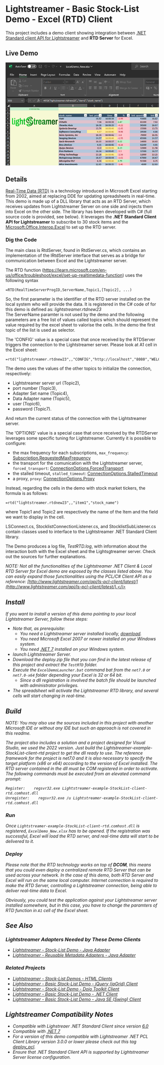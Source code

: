 # Lightstreamer - Basic Stock-List Demo - Excel (RTD) Client
<!-- START DESCRIPTION lightstreamer-example-stocklist-client-rtd -->

This project includes a demo client showing integration between [.NET Standard client API for Lightstreamer](https://www.nuget.org/packages/Lightstreamer.DotNetStandard.Client/) and <b>RTD Server</b> for Excel.

## Live Demo

![screenshot](screen_rtd_new_large.png)<br>

## Details

[Real-Time Data (RTD)](http://en.wikipedia.org/wiki/Microsoft_Excel#Using_external_data) is a technology introduced in Microsoft Excel starting from 2002, aimed at replacing DDE for updating spreadsheets in real-time.<br>
This demo is made up of a DLL library that acts as an RTD Server, which receives updates from Lightstreamer Server on one side and injects them into Excel on the other side.
The library has been developed with C# (full source code is provided, see below).
It leverages the <b>.NET Standard Client API for Lightstreamer</b> to subscribe to 30 stock items and the [Microsoft.Office.Interop.Excel](https://www.nuget.org/packages/Microsoft.Office.Interop.Excel) to set up the RTD server.

### Dig the Code

The main class is RtdServer, found in RtdServer.cs, which contains an implementation of the IRtdServer interface that serves as a bridge for communication between Excel and the Lightstreamer server.

The RTD function (https://learn.microsoft.com/en-us/office/troubleshoot/excel/set-up-realtimedata-function) uses the following syntax

```
=RTD(RealTimeServerProgID,ServerName,Topic1,[Topic2], ...)
```

So, the first parameter is the identifier of the RTD server installed on the local system who will provide the data.
It is registered in the C# code of for this demo is defined as: <i>lightstreamer.rtdnew23</i> []()  
The ServerName paramter is not used by the demo and the following parameters are a free list of values called topics which should represent the value required by the excel sheet to valorise the cells.
In the demo the first topic of the list is used as selector. 

The 'CONFIG' value is a special case that once received by the RTDServer triggers the connection to the Lightstreamer server.
Please look at A1 cell in the Excel sheet:

```
=rtd("lightstreamer.rtdnew23",,"CONFIG","http://localhost","8080","WELCOME","STOCKS","user_test","o93ujDNJasf,ajfih393!_ard3sfaklj_sjsijhdf3934eifaskik(2332334yh32rdusjdsshkahkhgfasif24egfwebkjbcfasik")
```

The demo uses the values of the other topics to initialize the connection, respectively:
 - Lightstreamer server url (Topic2),
 - port number (Topic3),
 - Adapter Set name (Topic4),
 - Data Adapter name (Topic5),
 - user (Topic6),
 - password (Topic7).
 
And return the current status of the connection with the Lightstreamer server.

The 'OPTIONS' value is a special case that once received by the RTDServer leverages some specific tuning for Lightstreamer.
Currently it is possible to configure:
 - the max frequency for each subscriptions, `max_frequency`: [Subscription.RequestedMaxFrequency](https://sdk.lightstreamer.com/ls-dotnetstandard-client/6.0.0/api/api/com.lightstreamer.client.Subscription.html#com_lightstreamer_client_Subscription_RequestedMaxFrequency)
 - the transport for the comunication with the Lightstreamer server, `forced_transport`: [ConnectionOptions.ForcedTransport](https://sdk.lightstreamer.com/ls-dotnetstandard-client/6.0.0/api/api/com.lightstreamer.client.ConnectionOptions.html#com_lightstreamer_client_ConnectionOptions_ForcedTransport)
 - the stalled timeout, `stalled_timeout`: [ConnectionOptions.StalledTimeout](https://sdk.lightstreamer.com/ls-dotnetstandard-client/6.0.0/api/api/com.lightstreamer.client.ConnectionOptions.html#com_lightstreamer_client_ConnectionOptions_StalledTimeout)
 - a proxy, `proxy`: [ConnectionOptions.Proxy](https://sdk.lightstreamer.com/ls-dotnetstandard-client/6.0.0/api/api/com.lightstreamer.client.ConnectionOptions.html#com_lightstreamer_client_ConnectionOptions_Proxy)

Instead, regarding the cells in the demo with stock market tickers, the formula is as follows:

```
=rtd("lightstreamer.rtdnew23",,"item1","stock_name")
```

where Topic1 and Topic2 are respectively the name of the Item and the field we want to display in the cell.

LSConnect.cs, StocklistConnectionListener.cs, and StocklistSubListener.cs contain classes used to interface to the Lightstreamer .NET Standard Client library.

The Demo produces a log file, <i>TestRTD.log</i>, with information about the interaction both with the Excel sheet and the Lightsgtreamer server.
Check out the sources for further explanations.

<i>NOTE: Not all the functionalities of the Lightstreamer .NET Client & Local RTD Server for Excel demo are exposed by the classes listed above. You can easily expand those functionalities using the PCL/C# Client API as a reference: [http://www.lightstreamer.com/api/ls-pcl-client/latest/](http://www.lightstreamer.com/api/ls-pcl-client/latest/).</i>

<!-- END DESCRIPTION lightstreamer-example-stocklist-client-rtd -->

## Install

If you want to install a version of this demo pointing to your local Lightstreamer Server, follow these steps:

 - Note that, as prerequisite: 
	 - You need a Lightstreamer server installed locally, [download](https://lightstreamer.com/download/).
	 - You need Microsoft Excel 2007 or newer installed on your Windows system.
	 - You need [.NET 7](https://dotnet.microsoft.com/en-us/download/dotnet/7.0) installed on your Windows system.
 - launch Lightstreamer Server.
 - Download the deploy.zip file that you can find in the latest release of this project and extract the `TestRTD` folder.
 - Execute the `ExcelDemoLauncher.bat` command bat from the `net7.0` or `net7.0-x64` folder depending your Excel is 32 or 64 bit.
	- Since a dll registration is involved the batch file should be launched with administrator privileges.
 - The spreadsheet will activate the Lightstreamer RTD library, and several cells will start changing in real-time.

## Build

<i>NOTE: You may also use the sources included in this project with another Microsoft IDE or without any IDE but such an approach is not covered in this readme.</i>

The project also includes a solution and a project designed for Visual Studio, we used the 2022 version.
Just build the Lightstreamer-example-StockList-client-rtd project to get the dll ready to use.
The reference framework for the project is net7.0 and it is also necessary to specify the target platform (x86 or x64) according to the version of Excel installed.
The RTD server contained in the dll must be COM registered in order to activate. The following commands must be executed from an elevated command prompt:

```
Register:    regsvr32.exe Lightstreamer-example-StockList-client-rtd.comhost.dll
Unregister:    regsvr32.exe /u Lightstreamer-example-StockList-client-rtd.comhost.dll
```

### Run
Once `Lightstreamer-example-StockList-client-rtd.comhost.dll` is registered, `ExcelDemo_New.xlsx` has to be opened.
If the registration was successful, Excel will load the RTD server, and real-time data will start to be delivered to it.

### Deploy
  
Please note that the RTD technology works on top of <b>DCOM</b>, this means that you could even deploy a centralized remote RTD Server that can be used across your network. In the case of this demo, both RTD Server and Excel will run on the same local computer.
Internet connection is required to make the RTD Server, controlling a Lightstreamer connection, being able to deliver real-time data to Excel.<br>

Obviously, you could test the application against your Lightstreamer server installed somewhere, but in this case, you have to change the paramters of RTD function in `A1` cell of the Excel sheet.

## See Also

### Lightstreamer Adapters Needed by These Demo Clients
<!-- START RELATED_ENTRIES -->

* [Lightstreamer - Stock-List Demo - Java Adapter](https://github.com/Lightstreamer/Lightstreamer-example-Stocklist-adapter-java)
* [Lightstreamer - Reusable Metadata Adapters - Java Adapter](https://github.com/Lightstreamer/Lightstreamer-example-ReusableMetadata-adapter-java)

<!-- END RELATED_ENTRIES -->

### Related Projects

* [Lightstreamer - Stock-List Demos - HTML Clients](https://github.com/Lightstreamer/Lightstreamer-example-Stocklist-client-javascript)
* [Lightstreamer - Basic Stock-List Demo - jQuery (jqGrid) Client](https://github.com/Lightstreamer/Lightstreamer-example-StockList-client-jquery)
* [Lightstreamer - Stock-List Demo - Dojo Toolkit Client](https://github.com/Lightstreamer/Lightstreamer-example-StockList-client-dojo)
* [Lightstreamer - Basic Stock-List Demo - .NET Client](https://github.com/Lightstreamer/Lightstreamer-example-StockList-client-dotnet)
* [Lightstreamer - Basic Stock-List Demo - Java SE (Swing) Client](https://github.com/Lightstreamer/Lightstreamer-example-StockList-client-java)

## Lightstreamer Compatibility Notes #

* Compatible with Lighstreaer .NET Standard Client since version [6.0](https://www.nuget.org/packages/Lightstreamer.DotNetStandard.Client/)
* Compatible with [.NET 7](https://dotnet.microsoft.com/en-us/download/dotnet/7.0)
* For a version of this demo compatible with Lightstreamer .NET PCL Client Library version 3.0.0 or lower please check out this tag [deploy_pcl](https://github.com/Lightstreamer/Lightstreamer-example-StockList-client-rtd/tree/deploy_pcl).
* Ensure that .NET Standard Client API is supported by Lightstreamer Server license configuration.
